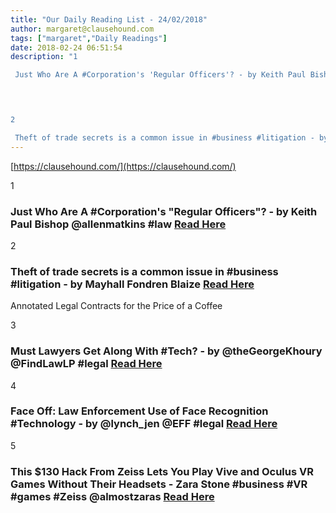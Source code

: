 ```yaml
---
title: "Our Daily Reading List - 24/02/2018"
author: margaret@clausehound.com
tags: ["margaret","Daily Readings"]
date: 2018-02-24 06:51:54
description: "1

 Just Who Are A #Corporation's 'Regular Officers'? - by Keith Paul Bishop @allenmatkins #law Read Here

 


2

 Theft of trade secrets is a common issue in #business #litigation - by Mayhall Fon..."
---
```


[https://clausehound.com/](https://clausehound.com/)

1

###  Just Who Are A #Corporation's "Regular Officers"? - by Keith Paul Bishop @allenmatkins #law [Read Here](https://www.calcorporatelaw.com/just-who-are-a-corporations-regular-officers)

 

2

###  Theft of trade secrets is a common issue in #business #litigation - by Mayhall Fondren Blaize [Read Here](http://www.mfbfirm.com/blog/2018/02/theft-of-trade-secrets-is-a-common-issue-in-business-litigation.shtml)

Annotated Legal Contracts
for the Price of a Coffee

3

###  Must Lawyers Get Along With #Tech? - by @theGeorgeKhoury @FindLawLP #legal [Read Here](http://blogs.findlaw.com/technologist/2018/02/must-lawyers-get-along-with-tech.html)

 

4

###  Face Off: Law Enforcement Use of Face Recognition #Technology - by @lynch_jen @EFF #legal [Read Here](https://www.eff.org/wp/law-enforcement-use-face-recognition)

 

5

###  This $130 Hack From Zeiss Lets You Play Vive and Oculus VR Games Without Their Headsets - Zara Stone #business #VR #games #Zeiss @almostzaras [Read Here](https://www.forbes.com/sites/zarastone/2018/02/18/this-130-hack-from-zeiss-lets-you-play-vive-and-oculus-vr-games-without-their-headsets/#4b8167ca6ab4)

 